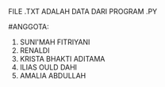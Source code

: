 FILE .TXT ADALAH DATA DARI PROGRAM .PY

#ANGGOTA:
1. SUNI'MAH FITRIYANI
2. RENALDI
3. KRISTA BHAKTI ADITAMA
4. ILIAS OULD DAHI
5. AMALIA ABDULLAH

